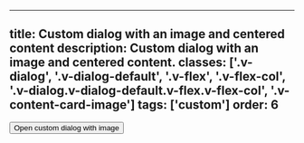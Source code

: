 <!--
 *              © 2025 Visa
 *
 * Licensed under the Apache License, Version 2.0 (the "License");
 * you may not use this file except in compliance with the License.
 * You may obtain a copy of the License at
 *
 *         http://www.apache.org/licenses/LICENSE-2.0
 *
 * Unless required by applicable law or agreed to in writing, software
 * distributed under the License is distributed on an "AS IS" BASIS,
 * WITHOUT WARRANTIES OR CONDITIONS OF ANY KIND, either express or implied.
 * See the License for the specific language governing permissions and
 * limitations under the License.
 *
 -->
---
title: Custom dialog with an image and centered content
description: Custom dialog with an image and centered content. 
classes: ['.v-dialog', '.v-dialog-default', '.v-flex', '.v-flex-col', '.v-dialog.v-dialog-default.v-flex.v-flex-col', '.v-content-card-image']
tags: ['custom']
order: 6
---

<style>
  .my-dialog { --v-message-padding-block-end: var(--size-scalable-8); --v-message-padding-block-start: 0px; --v-message-padding-inline-end: 0px; --v-message-padding-inline-start: 0px; --v-dialog-content-padding-block: var(--size-scalable-8); --v-dialog-content-padding-inline: var(--size-scalable-8); } .my-dialog[open] { display: flex; flex-direction: column;} .my-dialog-close { position: absolute; right: 22px; top: 24px;}
</style>
<button class="v-button v-button-primary" onclick="window.myCustomDialog.showModal();">
  Open custom dialog with image
</button>
<dialog aria-describedby="my-dialog-description" aria-labelledby="my-dialog-title" aria-modal="true" class="v-dialog v-dialog-default v-message my-dialog" id="myCustomDialog" role="dialog">
  <div class="v-content-card-image">
  </div>
  <div class="v-message-content" style="overflow:visible">
    <h2 class="v-dialog-header v-flex v-align-items-center v-justify-content-center" id="my-dialog-title">
      <span>
        Custom dialog with image title
      </span>
    </h2>
    <p id="my-dialog-description">
      This is required text that describes the dialog title in more detail.
    </p>
    <div class="v-flex v-flex-wrap v-gap-8 v-pt-16 v-align-items-center v-justify-content-center">
      <div class="v-flex v-flex-wrap v-gap-8 v-justify-content-between">
        <button class="v-button v-button-primary" type="button" onclick="window.myCustomDialog.close()">
          Primary action
        </button>
      </div>
    </div>
  </div>
  <button aria-label="close" class="v-button v-button-icon v-button-tertiary v-button-subtle v-button-small -v-mt-20 -v-ml-12 -v-mr-18 my-dialog-close" onclick="window.myCustomDialog.close();" type="button">
    <svg aria-hidden="true" class="v-icon v-icon-visa v-icon-tiny" focusable="false" viewbox="0 0 16 16">
      <use href="#visa-close-tiny">
      </use>
    </svg>
  </button>
</dialog>
